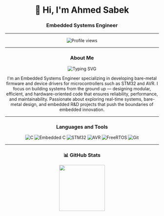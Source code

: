 <!-- Clean Professional Banner -->

<!-- Header -->
<h1 align="center">👋 Hi, I'm Ahmed Sabek</h1>
<h3 align="center">Embedded Systems Engineer</h3>

---

<!-- Profile Views -->
<p align="center">
  <img src="https://komarev.com/ghpvc/?username=ahmedsabeq&label=Profile%20views&color=0e75b6&style=flat" alt="Profile views" />
</p>

---

<!-- About Me -->
<h3 align="center">About Me</h3>
<p align="center">
  <img src="https://readme-typing-svg.demolab.com?font=Fira+Code&color=0e75b6&size=24&center=true&vCenter=true&width=500&lines=Embedded+Systems+Engineer;Passionate+about+Firmware+Development;Focused+on+Clean+and+Modular+Design" alt="Typing SVG" />
</p>

<p align="center">
  I'm an Embedded Systems Engineer specializing in developing bare-metal firmware and device drivers for microcontrollers such as STM32 and AVR.
I focus on building systems from the ground up — designing modular, efficient, and hardware-oriented code that ensures reliability, performance, and maintainability.
Passionate about exploring real-time systems, bare-metal design, and embedded R&D projects that push the boundaries of embedded innovation.
</p>

---

<!-- Skills -->
<h3 align="center">Languages and Tools</h3>
<p align="center">
  <img src="https://img.shields.io/badge/C-00599C?style=for-the-badge&logo=c&logoColor=white" alt="C" />
  <img src="https://img.shields.io/badge/Embedded%20C-00599C?style=for-the-badge" alt="Embedded C" />
  <img src="https://img.shields.io/badge/STM32-%230075A8.svg?style=for-the-badge&logo=STMicroelectronics&logoColor=white" alt="STM32" />
  <img src="https://img.shields.io/badge/AVR-%23E34F26.svg?style=for-the-badge&logoColor=white" alt="AVR" />
  <img src="https://img.shields.io/badge/FreeRTOS-%23007ACC.svg?style=for-the-badge&logoColor=white" alt="FreeRTOS" />
  <img src="https://img.shields.io/badge/Git-%23F05033.svg?style=for-the-badge&logo=git&logoColor=white" alt="Git" />
</p>


---

<!-- Stats -->
<h3 align="center">📊 GitHub Stats</h3>
<div align="center">
  <img src="https://github-readme-stats.vercel.app/api?username=ahmedsabeq&show_icons=true&theme=transparent&hide_border=true" height="150" />
  <img src="https://github-readme-stats.vercel.app/api/top-langs/?username=
